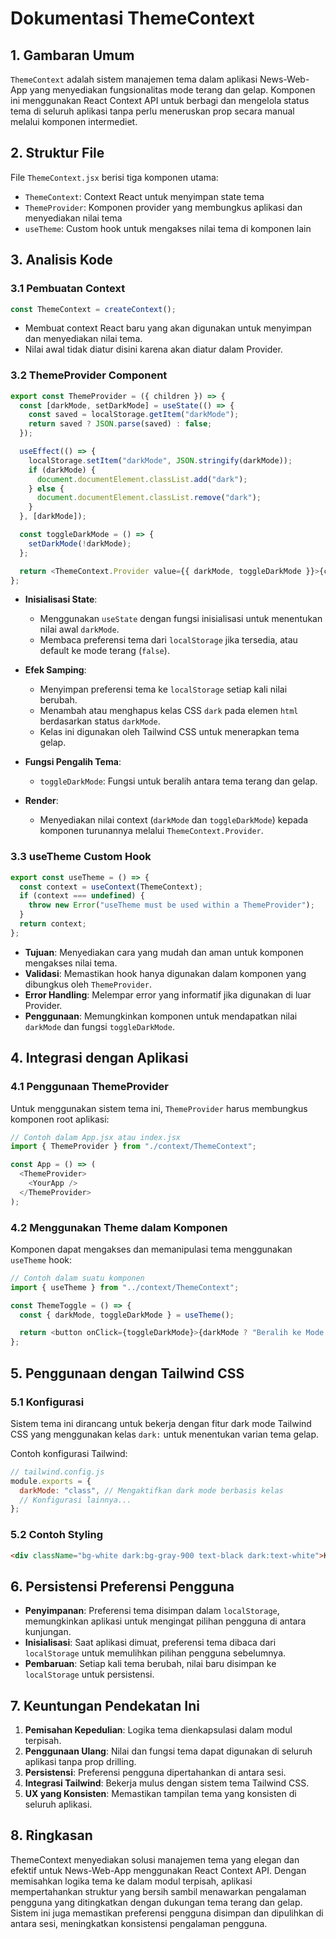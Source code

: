 # Dokumentasi ThemeContext

## 1. Gambaran Umum

`ThemeContext` adalah sistem manajemen tema dalam aplikasi News-Web-App yang menyediakan fungsionalitas mode terang dan gelap. Komponen ini menggunakan React Context API untuk berbagi dan mengelola status tema di seluruh aplikasi tanpa perlu meneruskan prop secara manual melalui komponen intermediet.

## 2. Struktur File

File `ThemeContext.jsx` berisi tiga komponen utama:

- `ThemeContext`: Context React untuk menyimpan state tema
- `ThemeProvider`: Komponen provider yang membungkus aplikasi dan menyediakan nilai tema
- `useTheme`: Custom hook untuk mengakses nilai tema di komponen lain

## 3. Analisis Kode

### 3.1 Pembuatan Context

```javascript
const ThemeContext = createContext();
```

- Membuat context React baru yang akan digunakan untuk menyimpan dan menyediakan nilai tema.
- Nilai awal tidak diatur disini karena akan diatur dalam Provider.

### 3.2 ThemeProvider Component

```javascript
export const ThemeProvider = ({ children }) => {
  const [darkMode, setDarkMode] = useState(() => {
    const saved = localStorage.getItem("darkMode");
    return saved ? JSON.parse(saved) : false;
  });

  useEffect(() => {
    localStorage.setItem("darkMode", JSON.stringify(darkMode));
    if (darkMode) {
      document.documentElement.classList.add("dark");
    } else {
      document.documentElement.classList.remove("dark");
    }
  }, [darkMode]);

  const toggleDarkMode = () => {
    setDarkMode(!darkMode);
  };

  return <ThemeContext.Provider value={{ darkMode, toggleDarkMode }}>{children}</ThemeContext.Provider>;
};
```

- **Inisialisasi State**:

  - Menggunakan `useState` dengan fungsi inisialisasi untuk menentukan nilai awal `darkMode`.
  - Membaca preferensi tema dari `localStorage` jika tersedia, atau default ke mode terang (`false`).

- **Efek Samping**:

  - Menyimpan preferensi tema ke `localStorage` setiap kali nilai berubah.
  - Menambah atau menghapus kelas CSS `dark` pada elemen `html` berdasarkan status `darkMode`.
  - Kelas ini digunakan oleh Tailwind CSS untuk menerapkan tema gelap.

- **Fungsi Pengalih Tema**:

  - `toggleDarkMode`: Fungsi untuk beralih antara tema terang dan gelap.

- **Render**:
  - Menyediakan nilai context (`darkMode` dan `toggleDarkMode`) kepada komponen turunannya melalui `ThemeContext.Provider`.

### 3.3 useTheme Custom Hook

```javascript
export const useTheme = () => {
  const context = useContext(ThemeContext);
  if (context === undefined) {
    throw new Error("useTheme must be used within a ThemeProvider");
  }
  return context;
};
```

- **Tujuan**: Menyediakan cara yang mudah dan aman untuk komponen mengakses nilai tema.
- **Validasi**: Memastikan hook hanya digunakan dalam komponen yang dibungkus oleh `ThemeProvider`.
- **Error Handling**: Melempar error yang informatif jika digunakan di luar Provider.
- **Penggunaan**: Memungkinkan komponen untuk mendapatkan nilai `darkMode` dan fungsi `toggleDarkMode`.

## 4. Integrasi dengan Aplikasi

### 4.1 Penggunaan ThemeProvider

Untuk menggunakan sistem tema ini, `ThemeProvider` harus membungkus komponen root aplikasi:

```javascript
// Contoh dalam App.jsx atau index.jsx
import { ThemeProvider } from "./context/ThemeContext";

const App = () => (
  <ThemeProvider>
    <YourApp />
  </ThemeProvider>
);
```

### 4.2 Menggunakan Theme dalam Komponen

Komponen dapat mengakses dan memanipulasi tema menggunakan `useTheme` hook:

```javascript
// Contoh dalam suatu komponen
import { useTheme } from "../context/ThemeContext";

const ThemeToggle = () => {
  const { darkMode, toggleDarkMode } = useTheme();

  return <button onClick={toggleDarkMode}>{darkMode ? "Beralih ke Mode Terang" : "Beralih ke Mode Gelap"}</button>;
};
```

## 5. Penggunaan dengan Tailwind CSS

### 5.1 Konfigurasi

Sistem tema ini dirancang untuk bekerja dengan fitur dark mode Tailwind CSS yang menggunakan kelas `dark:` untuk menentukan varian tema gelap.

Contoh konfigurasi Tailwind:

```javascript
// tailwind.config.js
module.exports = {
  darkMode: "class", // Mengaktifkan dark mode berbasis kelas
  // Konfigurasi lainnya...
};
```

### 5.2 Contoh Styling

```html
<div className="bg-white dark:bg-gray-900 text-black dark:text-white">Konten yang responsif terhadap tema</div>
```

## 6. Persistensi Preferensi Pengguna

- **Penyimpanan**: Preferensi tema disimpan dalam `localStorage`, memungkinkan aplikasi untuk mengingat pilihan pengguna di antara kunjungan.
- **Inisialisasi**: Saat aplikasi dimuat, preferensi tema dibaca dari `localStorage` untuk memulihkan pilihan pengguna sebelumnya.
- **Pembaruan**: Setiap kali tema berubah, nilai baru disimpan ke `localStorage` untuk persistensi.

## 7. Keuntungan Pendekatan Ini

1. **Pemisahan Kepedulian**: Logika tema dienkapsulasi dalam modul terpisah.
2. **Penggunaan Ulang**: Nilai dan fungsi tema dapat digunakan di seluruh aplikasi tanpa prop drilling.
3. **Persistensi**: Preferensi pengguna dipertahankan di antara sesi.
4. **Integrasi Tailwind**: Bekerja mulus dengan sistem tema Tailwind CSS.
5. **UX yang Konsisten**: Memastikan tampilan tema yang konsisten di seluruh aplikasi.

## 8. Ringkasan

ThemeContext menyediakan solusi manajemen tema yang elegan dan efektif untuk News-Web-App menggunakan React Context API. Dengan memisahkan logika tema ke dalam modul terpisah, aplikasi mempertahankan struktur yang bersih sambil menawarkan pengalaman pengguna yang ditingkatkan dengan dukungan tema terang dan gelap. Sistem ini juga memastikan preferensi pengguna disimpan dan dipulihkan di antara sesi, meningkatkan konsistensi pengalaman pengguna.
